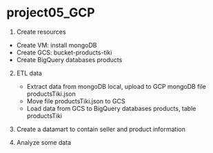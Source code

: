 # project05_GCP

1. Create resources
  -  Create VM: install mongoDB
  -  Create GCS: bucket-products-tiki
  -  Create BigQuery databases products

2. ETL data
   - Extract data from mongoDB local, upload to GCP mongoDB file productsTiki.json
   - Move file productsTiki.json to GCS
   - Load data from GCS to BigQuery databases products, table productsTiki
  
3. Create a datamart to contain seller and product information
4. Analyze some data 
   
